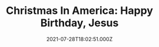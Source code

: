 ---
attached_gallery: gallery/xmas.md
collection_archive: false
collection_category:
  - Award Winning
  - 'Exhibited Works '
  - Color
  - Environments
  - Portraits
  - Conceptual
  - Reportage
  - Travel
  - Humor
collection_content: >-
  Beyond the glowing green and red lights, past the shimmering silvery tinsel,
  around the fragrant pine boughs, another Christmas lingers, a Christmas of
  contradictions.


  This is a Christmas where carved foam soldiers guard Santa in the parking lot
  of a church just before a holiday parade. This is a Christmas where thousands
  of Santas run in an annual fundraising race, a sea of red hats and performance
  apparel. This is a Christmas where garages and homes are transformed into
  elaborate, festive wonderlands. This is a Christmas where Christian families
  reenact the birth of Christ, where Santa plays pool in a bar and where more is
  more is more.


  This Christmas is complex and at times, uncomfortable. It’s awkward and
  sometimes bleak. But it is also sincere and celebratory, colorful and
  creative.


  This is the Christmas I have grown to love during my 7 year photographic
  exploration of the biggest event on the American calendar. I grew up in a
  secular home and at times felt like a Christmas outsider, never connected to
  the holiday’s religious importance, or its more extreme cultural trappings.
  But in these photos, I become a Christmas insider, working to discover and
  reveal what holiday magic, or mania, compels so many to devote thousands of
  hours to hanging lights, to carving and painting figurines, to building
  miniature villages, to converting their homes, yards, garages and cars into
  monuments to merriness.


  Initially inspired by the absurdity of a four story inflatable Santa who
  appeared to be guarding a tree lot, I have launched this survey of uniquely
  American Christmas traditions. “Christmas in America” is an unvarnished
  examination of the ways people mark the holiday’s meaning.
collection_cover: 'https://d1sf55qlb7p6hz.cloudfront.net/xmas-6.jpg'
collection_cover_mobile: 'https://d1sf55qlb7p6hz.cloudfront.net/verticalcovers-3.jpg'
collection_description: >-
  A decade in the making, _Christmas In America_ is an unvarnished examination
  of the ways people mark the holiday’s meaning. This Christmas is complex and
  at times, uncomfortable. It’s awkward and sometimes bleak. But it is also
  sincere and celebratory, colorful and creative.


  Internationally exhibited, _Christmas In America_ has been celebrated by the
  _Communication Arts Photo Annual (2x)_, _American Photography Annual (2x)_,
  and _PDN Photo Annual_ as one the year’s best. Featured by the _New York
  Times, Time Magazine, Wired, NPR, Buzzfeed, Fast Company, Esquire, The
  Guardian, Artsy,_ and _Refinery 29._
collection_description_alignment: ''
collection_filter: Personal
collection_hidden: false
collection_meta: "2010 - \_2020"
collection_meta_2: ''
collection_preview:
  - 'https://d1sf55qlb7p6hz.cloudfront.net/xmas-cover-2.jpg'
  - 'https://d1sf55qlb7p6hz.cloudfront.net/xmas-cover-3.jpg'
  - 'https://d1sf55qlb7p6hz.cloudfront.net/xmas-cover-1.jpg'
  - 'https://d1sf55qlb7p6hz.cloudfront.net/xmas-cover-4.jpg'
cover_image: 'https://d1sf55qlb7p6hz.cloudfront.net/social-2.jpg'
date: 2021-07-28T18:02:51.000Z
gumroad_id: ''
hide_footer: false
layout: blocks
logo: ''
navigation_theme: white
px_extra: true
row_alignment: ''
sale: false
shop: false
slug: projects/christmas-in-america
theme_color: '#B1D9D2'
theme_color_all_works: '#69E5CE'
title: 'Christmas In America: Happy Birthday, Jesus'
collection_awards:
  - content: |-
      **2017**  
      _Communication Arts Photography Annual  
      Winner: Best Unpublished Series_
    icon: ''
    slug: ''
    template: popup-text-element
    url: ''
  - content: |-
      **2017**  
      _AP 33 American Photography Annual 33_  
      Winner: Best Personal Work Series
    icon: ''
    slug: ''
    template: popup-text-element
    url: ''
  - content: |-
      **2012**  
      _Communication Arts Photography Annual_   
      Winner: Best Self-Promotion Campaign
    icon: ''
    slug: ''
    template: popup-text-element
    url: ''
  - content: |-
      **2012**  
      _Magenta Foundation Flash Forward Winner_  
      Top Emerging Fine Art Photographer in North America and U.K.
    icon: ''
    slug: ''
    template: popup-text-element
    url: ''
  - content: |-
      **2011**  
      _Art Director's Club Young Guns 9_  
      Top International Emerging Creative 30 and Under
    icon: ''
    slug: ''
    template: popup-text-element
    url: ''
  - content: |-
      **2011**  
      _PDN Photo Annual_  
      Winner: Best Personal Work Series
    icon: ''
    slug: ''
    template: popup-text-element
    url: ''
  - content: |-
      **2011**  
      _AP 27: American Photography Annual 27_  
      Winner: Best Personal Work Series
    icon: ''
    slug: ''
    template: popup-text-element
    url: ''
  - content: |-
      **2011**  
      _Photolucida Critical Mass_  
      Winner: Top 50 International Projects
    icon: ''
    slug: ''
    template: popup-text-element
    url: ''
  - content: |-
      **2011**  
      _The 10 Most Exciting Photographers This Year_  
      Phoenix Art Museum  
      ICP Curator Rebecca Senf Ph.D. & Mary Virginia Swanson
    icon: ''
    slug: ''
    template: popup-text-element
    url: ''
collection_exhibition:
  - content: |-
      **2019**  
      _Phest Photo Festival & National Geographic: See Beyond the Sea_  
      Monopoli, Italy (Solo Show)
    icon: ''
    slug: ''
    template: popup-text-element
    url: ''
  - content: |-
      **2018 - 2019**  
      _Mabee-Gerrer Museum of Art_  
      Shawnee, OK (Solo Show)
    icon: ''
    slug: ''
    template: popup-text-element
    url: ''
  - content: |-
      **2018**  
      _Industry City_  
      Brooklyn, NY (Solo Show)
    icon: ''
    slug: ''
    template: popup-text-element
    url: ''
  - content: |-
      **2017 - 2018**  
      _Irving Arts Center a Smithsonian Affiliate_  
      Irving, TX (Solo Show)
    icon: ''
    slug: ''
    template: popup-text-element
    url: ''
  - content: |-
      **2017 - 2018**  
      _The Fence_  
      Brooklyn Bridge Park  
      Brooklyn, NY  
        
      Santa Fe Re Railyard Park  
      Santa Fe, NM  
        
      LoDo District  
      Denver, CO  
        
      Atlanta Beltline  
      Atlanta, GA  
        
      Durham City Hall Plaza  
      Durham, NC  
        
      SoWa Southie Plaza  
      Boston, MA  
        
      Fourth Ward  
      Houston, TX (Group Show)
    icon: ''
    slug: ''
    template: popup-text-element
    url: ''
  - content: |-
      **2017**  
      _Standard Vision L.A. Live_   
      Los Angeles, CA (Solo Show)
    icon: ''
    slug: ''
    template: popup-text-element
    url: ''
  - content: |-
      **2012**  
      Critical Mass: Love, Anxiety, and Happiness  
      Northwest Center For Photography.  
      Seattle, WA

      Newspace Center For Photography.  
      Portland, OR

      Raykko Gallery.  
      San Franciso, CA (Group Show)
    icon: ''
    slug: ''
    template: popup-text-element
    url: ''
  - content: |-
      **2011**  
      _Newspace Center For Photography_  
      Portland, OR. (Solo Show)
    icon: ''
    slug: ''
    template: popup-text-element
    url: ''
  - content: |-
      **2011**  
      _Camera Club of New York Gallery_  
      New York, NY (Group Show)
    icon: ''
    slug: ''
    template: popup-text-element
    url: ''
  - content: |-
      **2011**  
      _Saguaro Hotel Gallery_  
      Scottsdale, AZ. (Solo Show)
    icon: ''
    slug: ''
    template: popup-text-element
    url: ''
  - content: |-
      **2011**  
      Art Director’s Club Young Guns 9 Exhibition  
      Art Director’s Club Gallery  
      New York, NY. (Group Show)
    icon: ''
    slug: ''
    template: popup-text-element
    url: ''
  - content: |-
      **2011**  
      Art of Photography Juried Exhibition  
      Juried by Ann Lyden, Assoc. Curator of J. Paul Getty Museum, Los Angeles  
      Lyceum Theatre Gallery  
      San Diego, CA (Group Show)
    icon: ''
    slug: ''
    template: popup-text-element
    url: ''
collection_blocks:
  - _bookshop_name: collections/media-row-start
    row_alignment: between
  - _bookshop_name: collections/media-element
    align_y: ''
    block: media-element
    caption: '<p><strong>Deflation.</strong> <em>Tempe, AZ. 2016 Residence</em></p>'
    color: '#EDEFF2'
    image: 'https://d1sf55qlb7p6hz.cloudfront.net/xmas-1.jpg'
    margin_left: '15'
    margin_right: ''
    margin_y: '100'
    width: '60'
  - _bookshop_name: collections/media-row
    row_alignment: between
  - _bookshop_name: collections/media-element
    align_y: ''
    block: media-element
    caption: ''
    color: '#F8F3F3'
    image: 'https://d1sf55qlb7p6hz.cloudfront.net/xmas-2.jpg'
    margin_left: '5'
    margin_right: '0'
    margin_y: '100'
    width: '40'
  - _bookshop_name: collections/media-element
    align_y: ''
    block: media-element
    caption: ''
    color: '#000000'
    image: 'https://d1sf55qlb7p6hz.cloudfront.net/xmas-3.jpg'
    margin_left: '0'
    margin_right: '5'
    margin_y: '400'
    width: '45'
  - _bookshop_name: collections/media-row
    row_alignment: between
  - _bookshop_name: collections/media-element
    align_y: ''
    block: media-element
    caption: ''
    color: '#000000'
    image: 'https://d1sf55qlb7p6hz.cloudfront.net/xmas-4.jpg'
    margin_left: '30'
    margin_right: ''
    margin_y: '100'
    width: '40'
  - _bookshop_name: collections/media-row
    row_alignment: between
  - _bookshop_name: collections/media-element
    align_y: ''
    block: media-element
    caption: ''
    color: '#9D0310'
    image: 'https://d1sf55qlb7p6hz.cloudfront.net/xmas-5.jpg'
    margin_left: '10'
    margin_right: ''
    margin_y: '100'
    width: '25'
  - _bookshop_name: collections/media-element
    align_y: ''
    block: media-element
    caption: ''
    color: '#F8E8DC'
    image: 'https://d1sf55qlb7p6hz.cloudfront.net/xmas-6.jpg'
    margin_left: ''
    margin_right: '5'
    margin_y: '300'
    width: '55'
  - _bookshop_name: collections/media-row
    row_alignment: between
  - _bookshop_name: collections/media-element
    align_y: ''
    block: media-element
    caption: ''
    color: '#D5D3C6'
    image: 'https://d1sf55qlb7p6hz.cloudfront.net/xmas-7.jpg'
    margin_left: '25'
    margin_right: ''
    margin_y: '100'
    width: '40'
  - _bookshop_name: collections/media-row
    row_alignment: between
  - _bookshop_name: collections/media-element
    align_y: ''
    block: media-element
    caption: >-
      <p><strong>Mikey.</strong> <em>Windcrest, TX. 2016. Grunwald
      Residence.</em></p>
    color: '#EEFBE7'
    image: 'https://d1sf55qlb7p6hz.cloudfront.net/xmas-8.jpg'
    margin_left: '5'
    margin_right: ''
    margin_y: '100'
    width: '50'
  - _bookshop_name: collections/media-element
    align_y: ''
    block: media-element
    caption: ''
    color: '#E5ECF5'
    image: 'https://d1sf55qlb7p6hz.cloudfront.net/xmas-9.jpg'
    margin_left: ''
    margin_right: '5'
    margin_y: '500'
    width: '33'
  - _bookshop_name: collections/media-row
    row_alignment: between
  - _bookshop_name: collections/media-element
    align_y: ''
    block: media-element
    caption: ''
    color: '#ECE9E2'
    image: 'https://d1sf55qlb7p6hz.cloudfront.net/xmas-10.jpg'
    margin_left: '30'
    margin_right: ''
    margin_y: '100'
    width: '40'
  - _bookshop_name: collections/media-row
    row_alignment: between
  - _bookshop_name: collections/media-element
    align_y: ''
    block: media-element
    caption: ''
    color: '#000000'
    image: 'https://d1sf55qlb7p6hz.cloudfront.net/xmas-12.jpg'
    margin_left: '5'
    margin_right: ''
    margin_y: '300'
    width: '50'
  - _bookshop_name: collections/media-element
    align_y: ''
    block: media-element
    caption: ''
    color: '#203D49'
    image: 'https://d1sf55qlb7p6hz.cloudfront.net/xmas-11.jpg'
    margin_left: ''
    margin_right: '5'
    margin_y: '100'
    width: '33'
  - _bookshop_name: collections/media-row
    row_alignment: between
  - _bookshop_name: collections/media-element
    align_y: ''
    block: media-element
    caption: ''
    color: '#000000'
    image: 'https://d1sf55qlb7p6hz.cloudfront.net/xmas-13.jpg'
    margin_left: '35'
    margin_right: ''
    margin_y: '100'
    width: '40'
  - _bookshop_name: collections/media-row
    row_alignment: between
  - _bookshop_name: collections/media-element
    align_y: ''
    block: media-element
    caption: ''
    color: '#FBFBF9'
    image: 'https://d1sf55qlb7p6hz.cloudfront.net/xmas-14.jpg'
    margin_left: '25'
    margin_right: ''
    margin_y: '100'
    width: '60'
  - _bookshop_name: collections/media-row
    row_alignment: between
  - _bookshop_name: collections/media-element
    align_y: ''
    block: media-element
    caption: ''
    color: '#E0F9EF'
    image: 'https://d1sf55qlb7p6hz.cloudfront.net/xmas-15.jpg'
    margin_left: '5'
    margin_right: ''
    margin_y: '100'
    width: '33'
  - _bookshop_name: collections/media-element
    align_y: ''
    block: media-element
    caption: ''
    color: '#FCEBEB'
    image: 'https://d1sf55qlb7p6hz.cloudfront.net/xmas-16.jpg'
    margin_left: ''
    margin_right: '5'
    margin_y: '300'
    width: '50'
  - _bookshop_name: collections/media-row
    row_alignment: between
  - _bookshop_name: collections/media-element
    align_y: ''
    block: media-element
    caption: ''
    color: '#E7EDF4'
    image: 'https://d1sf55qlb7p6hz.cloudfront.net/xmas-17.jpg'
    margin_left: '20'
    margin_right: ''
    margin_y: '100'
    width: '60'
  - _bookshop_name: collections/media-row
    row_alignment: between
  - _bookshop_name: collections/media-element
    align_y: ''
    block: media-element
    caption: ''
    color: '#FAEDE1'
    image: 'https://d1sf55qlb7p6hz.cloudfront.net/xmas-19.jpg'
    margin_left: '5'
    margin_right: ''
    margin_y: '100'
    width: '33'
  - _bookshop_name: collections/media-element
    align_y: ''
    block: media-element
    caption: ''
    color: '#280503'
    image: 'https://d1sf55qlb7p6hz.cloudfront.net/xmas-18.jpg'
    margin_left: ''
    margin_right: '10'
    margin_y: '300'
    width: '40'
  - _bookshop_name: collections/media-row
    row_alignment: between
  - _bookshop_name: collections/media-element
    align_y: ''
    block: media-element
    caption: ''
    color: '#E8CCB4'
    image: 'https://d1sf55qlb7p6hz.cloudfront.net/xmas-20.jpg'
    margin_left: '15'
    margin_right: ''
    margin_y: '100'
    width: '55'
  - _bookshop_name: collections/media-row
    row_alignment: between
  - _bookshop_name: collections/media-element
    align_y: ''
    block: media-element
    caption: ''
    color: '#EAE2CC'
    image: 'https://d1sf55qlb7p6hz.cloudfront.net/xmas-21.jpg'
    margin_left: '5'
    margin_right: ''
    margin_y: '100'
    width: '33'
  - _bookshop_name: collections/media-element
    align_y: ''
    block: media-element
    caption: ''
    color: '#BB0412'
    image: 'https://d1sf55qlb7p6hz.cloudfront.net/xmas-22.jpg'
    margin_left: ''
    margin_right: '5'
    margin_y: '300'
    width: '50'
  - _bookshop_name: collections/media-row
    row_alignment: between
  - _bookshop_name: collections/media-element
    align_y: ''
    block: media-element
    caption: ''
    color: '#FFE29B'
    image: 'https://d1sf55qlb7p6hz.cloudfront.net/xmas-23.jpg'
    margin_left: '25'
    margin_right: ''
    margin_y: '100'
    width: '40'
  - _bookshop_name: collections/media-row
    row_alignment: between
  - _bookshop_name: collections/media-element
    align_y: ''
    block: media-element
    caption: ''
    color: '#E5D4CB'
    image: 'https://d1sf55qlb7p6hz.cloudfront.net/xmas-24.jpg'
    margin_left: '10'
    margin_right: ''
    margin_y: '100'
    width: '33'
  - _bookshop_name: collections/media-element
    align_y: ''
    block: media-element
    caption: ''
    color: '#E0C6CA'
    image: 'https://d1sf55qlb7p6hz.cloudfront.net/xmas-25.jpg'
    margin_left: ''
    margin_right: '5'
    margin_y: '300'
    width: '40'
  - _bookshop_name: collections/media-row
    row_alignment: between
  - _bookshop_name: collections/media-element
    align_y: ''
    block: media-element
    caption: ''
    color: '#AFB1B7'
    image: 'https://d1sf55qlb7p6hz.cloudfront.net/xmas-26.jpg'
    margin_left: '20'
    margin_right: ''
    margin_y: '100'
    width: '50'
  - _bookshop_name: collections/media-row
    row_alignment: between
  - _bookshop_name: collections/media-element
    align_y: ''
    block: media-element
    caption: ''
    color: '#EFF5F6'
    image: 'https://d1sf55qlb7p6hz.cloudfront.net/xmas-28.jpg'
    margin_left: '5'
    margin_right: ''
    margin_y: '200'
    width: '30'
  - _bookshop_name: collections/media-element
    align_y: ''
    block: media-element
    caption: ''
    color: '#D8C9D8'
    image: 'https://d1sf55qlb7p6hz.cloudfront.net/xmas-27.jpg'
    margin_left: ''
    margin_right: '0'
    margin_y: '100'
    width: '60'
  - _bookshop_name: collections/media-row
    row_alignment: between
  - _bookshop_name: collections/media-element
    align_y: ''
    block: media-element
    caption: ''
    color: '#F1EBE6'
    image: 'https://d1sf55qlb7p6hz.cloudfront.net/xmas-29.jpg'
    margin_left: '30'
    margin_right: ''
    margin_y: '100'
    width: '40'
  - _bookshop_name: collections/media-row
    row_alignment: between
  - _bookshop_name: collections/media-element
    align_y: ''
    block: media-element
    caption: ''
    color: '#D9E5DE'
    image: 'https://d1sf55qlb7p6hz.cloudfront.net/xmas-30.jpg'
    margin_left: ''
    margin_right: ''
    margin_y: '100'
    width: '50'
  - _bookshop_name: collections/media-element
    align_y: ''
    block: media-element
    caption: ''
    color: '#E4EBED'
    image: 'https://d1sf55qlb7p6hz.cloudfront.net/xmas-31.jpg'
    margin_left: ''
    margin_right: '5'
    margin_y: '400'
    width: '33'
  - _bookshop_name: collections/media-row
    row_alignment: between
  - _bookshop_name: collections/media-element
    align_y: ''
    block: media-element
    caption: ''
    color: '#EEE6DC'
    image: 'https://d1sf55qlb7p6hz.cloudfront.net/xmas-32.jpg'
    margin_left: '30'
    margin_right: ''
    margin_y: '100'
    width: '45'
  - _bookshop_name: collections/media-row
    row_alignment: between
  - _bookshop_name: collections/media-element
    align_y: ''
    block: media-element
    caption: ''
    color: '#DDEFEC'
    image: 'https://d1sf55qlb7p6hz.cloudfront.net/xmas-33.jpg'
    margin_left: '5'
    margin_right: ''
    margin_y: '200'
    width: '30'
  - _bookshop_name: collections/media-element
    align_y: ''
    block: media-element
    caption: ''
    color: '#F1EFED'
    image: 'https://d1sf55qlb7p6hz.cloudfront.net/xmas-34.jpg'
    margin_left: ''
    margin_right: '5'
    margin_y: '100'
    width: '55'
  - _bookshop_name: collections/media-row
    row_alignment: between
  - _bookshop_name: collections/media-element
    align_y: ''
    block: media-element
    caption: ''
    color: '#EB2F36'
    image: 'https://d1sf55qlb7p6hz.cloudfront.net/xmas-35.jpg'
    margin_left: '25'
    margin_right: ''
    margin_y: '100'
    width: '50'
  - _bookshop_name: collections/media-row
    row_alignment: between
  - _bookshop_name: collections/media-element
    align_y: ''
    block: media-element
    caption: ''
    color: '#F4F4EB'
    image: 'https://d1sf55qlb7p6hz.cloudfront.net/xmas-36.jpg'
    margin_left: '5'
    margin_right: ''
    margin_y: '100'
    width: '33'
  - _bookshop_name: collections/media-element
    align_y: ''
    block: media-element
    caption: ''
    color: '#D9DEE1'
    image: 'https://d1sf55qlb7p6hz.cloudfront.net/xmas-37.jpg'
    margin_left: ''
    margin_right: '10'
    margin_y: '400'
    width: '40'
  - _bookshop_name: collections/media-row
    row_alignment: between
  - _bookshop_name: collections/media-element
    align_y: ''
    block: media-element
    caption: ''
    color: '#CFE0DB'
    image: 'https://d1sf55qlb7p6hz.cloudfront.net/xmas-38.jpg'
    margin_left: '35'
    margin_right: ''
    margin_y: '100'
    width: '40'
  - _bookshop_name: collections/media-row
    row_alignment: between
  - _bookshop_name: collections/media-element
    align_y: ''
    block: media-element
    caption: ''
    color: '#F2ECE9'
    image: 'https://d1sf55qlb7p6hz.cloudfront.net/xmas-39.jpg'
    margin_left: '5'
    margin_right: ''
    margin_y: '100'
    width: '60'
  - _bookshop_name: collections/media-row
    row_alignment: between
  - _bookshop_name: collections/media-element
    align_y: ''
    block: media-element
    caption: ''
    color: '#F8EEE5'
    image: 'https://d1sf55qlb7p6hz.cloudfront.net/xmas-40.jpg'
    margin_left: '10'
    margin_right: ''
    margin_y: '100'
    width: '50'
  - _bookshop_name: collections/media-element
    align_y: ''
    block: media-element
    caption: ''
    color: '#1C1914'
    image: 'https://d1sf55qlb7p6hz.cloudfront.net/xmas-41.jpg'
    margin_left: ''
    margin_right: '5'
    margin_y: '700'
    width: '30'
  - _bookshop_name: collections/media-row
    row_alignment: between
  - _bookshop_name: collections/media-element
    align_y: ''
    block: media-element
    caption: ''
    color: '#DDD9DD'
    image: 'https://d1sf55qlb7p6hz.cloudfront.net/xmas-42.jpg'
    margin_left: '30'
    margin_right: ''
    margin_y: '100'
    width: '40'
  - _bookshop_name: collections/media-row
    row_alignment: between
  - _bookshop_name: collections/media-element
    align_y: ''
    block: media-element
    caption: ''
    color: '#EDF1E9'
    image: 'https://d1sf55qlb7p6hz.cloudfront.net/xmas-43.jpg'
    margin_left: '5'
    margin_right: ''
    margin_y: '100'
    width: '60'
  - _bookshop_name: collections/media-row
    row_alignment: between
  - _bookshop_name: collections/media-element
    align_y: ''
    block: media-element
    caption: ''
    color: '#E6EEEC'
    image: 'https://d1sf55qlb7p6hz.cloudfront.net/xmas-44.jpg'
    margin_left: '15'
    margin_right: ''
    margin_y: '100'
    width: '40'
  - _bookshop_name: collections/media-row
    row_alignment: between
  - _bookshop_name: collections/media-element
    align_y: ''
    block: media-element
    caption: ''
    color: '#C22B2C'
    image: 'https://d1sf55qlb7p6hz.cloudfront.net/xmas-45.jpg'
    margin_left: '25'
    margin_right: ''
    margin_y: '100'
    width: '60'
  - _bookshop_name: collections/media-row
    row_alignment: between
  - _bookshop_name: collections/media-element
    align_y: ''
    block: media-element
    caption: ''
    color: '#F4E8DD'
    image: 'https://d1sf55qlb7p6hz.cloudfront.net/xmas-46.jpg'
    margin_left: '10'
    margin_right: ''
    margin_y: '100'
    width: '33'
  - _bookshop_name: collections/media-element
    align_y: ''
    block: media-element
    caption: ''
    color: '#120C05'
    image: 'https://d1sf55qlb7p6hz.cloudfront.net/xmas-47.jpg'
    margin_left: ''
    margin_right: '5'
    margin_y: '300'
    width: '40'
  - _bookshop_name: collections/media-row
    row_alignment: between
  - _bookshop_name: collections/media-element
    align_y: ''
    block: media-element
    caption: ''
    color: '#A4BCCA'
    image: 'https://d1sf55qlb7p6hz.cloudfront.net/xmas-48.jpg'
    margin_left: '20'
    margin_right: ''
    margin_y: '100'
    width: '50'
  - _bookshop_name: collections/media-row
    row_alignment: between
  - _bookshop_name: collections/media-element
    align_y: ''
    block: media-element
    caption: ''
    color: '#EBE6DC'
    image: 'https://d1sf55qlb7p6hz.cloudfront.net/xmas-49.jpg'
    margin_left: '5'
    margin_right: ''
    margin_y: '100'
    width: '33'
  - _bookshop_name: collections/media-element
    align_y: ''
    block: media-element
    caption: ''
    color: '#EEDEE1'
    image: 'https://d1sf55qlb7p6hz.cloudfront.net/xmas-50.jpg'
    margin_left: ''
    margin_right: '10'
    margin_y: '300'
    width: '40'
  - _bookshop_name: collections/media-row
    row_alignment: between
  - _bookshop_name: collections/media-element
    align_y: ''
    block: media-element
    caption: ''
    color: '#000000'
    image: 'https://d1sf55qlb7p6hz.cloudfront.net/xmas-51.jpg'
    margin_left: '15'
    margin_right: ''
    margin_y: '100'
    width: '50'
  - _bookshop_name: collections/media-row
    row_alignment: between
  - _bookshop_name: collections/media-element
    align_y: ''
    block: media-element
    caption: ''
    color: '#885872'
    image: 'https://d1sf55qlb7p6hz.cloudfront.net/xmas-52.jpg'
    margin_left: '5'
    margin_right: ''
    margin_y: '500'
    width: '45'
  - _bookshop_name: collections/media-element
    align_y: ''
    block: media-element
    caption: ''
    color: '#B3BDA5'
    image: 'https://d1sf55qlb7p6hz.cloudfront.net/xmas-53.jpg'
    margin_left: ''
    margin_right: '0'
    margin_y: '100'
    width: '45'
  - _bookshop_name: collections/media-row
    row_alignment: between
  - _bookshop_name: collections/media-element
    align_y: ''
    block: media-element
    caption: ''
    color: '#261819'
    image: 'https://d1sf55qlb7p6hz.cloudfront.net/xmas-54.jpg'
    margin_left: '35'
    margin_right: ''
    margin_y: '100'
    width: '33'
  - _bookshop_name: collections/media-row
    row_alignment: between
  - _bookshop_name: collections/media-element
    align_y: ''
    block: media-element
    caption: ''
    color: '#040305'
    image: 'https://d1sf55qlb7p6hz.cloudfront.net/xmas-55.jpg'
    margin_left: '20'
    margin_right: ''
    margin_y: '100'
    width: '25'
  - _bookshop_name: collections/media-element
    align_y: ''
    block: media-element
    caption: ''
    color: '#574139'
    image: 'https://d1sf55qlb7p6hz.cloudfront.net/xmas-56.jpg'
    margin_left: ''
    margin_right: ''
    margin_y: '300'
    width: '50'
  - _bookshop_name: collections/media-row
    row_alignment: between
  - _bookshop_name: collections/media-element
    align_y: ''
    block: media-element
    caption: ''
    color: '#DBDFDC'
    image: 'https://d1sf55qlb7p6hz.cloudfront.net/xmas-57.jpg'
    margin_left: '10'
    margin_right: ''
    margin_y: '100'
    width: '66'
  - _bookshop_name: collections/media-row
    row_alignment: between
  - _bookshop_name: collections/media-element
    align_y: ''
    block: media-element
    caption: ''
    color: '#F5E7CE'
    image: 'https://d1sf55qlb7p6hz.cloudfront.net/xmas-58.jpg'
    margin_left: '0'
    margin_right: ''
    margin_y: '100'
    width: '55'
  - _bookshop_name: collections/media-element
    align_y: ''
    block: media-element
    caption: ''
    color: '#5F5547'
    image: 'https://d1sf55qlb7p6hz.cloudfront.net/xmas-59.jpg'
    margin_left: ''
    margin_right: '10'
    margin_y: '700'
    width: '30'
  - _bookshop_name: collections/media-row
    row_alignment: between
  - _bookshop_name: collections/media-element
    align_y: ''
    block: media-element
    caption: ''
    color: '#14212F'
    image: 'https://d1sf55qlb7p6hz.cloudfront.net/xmas-60.jpg'
    margin_left: '15'
    margin_right: ''
    margin_y: '100'
    width: '70'
collection_press:
  - content: >-
      [_New York Times Lens
      Blog_](https://lens.blogs.nytimes.com/2015/12/24/christmas-in-america-over-the-top-close-to-the-heart/?_r=1)
    icon: ''
    slug: ''
    template: popup-text-element
    url: ''
  - content: >-
      [_National
      Geographic_](https://www.nationalgeographic.com/culture/2018/12/christmas-holidays-decorations-photos/)
    icon: ''
    slug: ''
    template: popup-text-element
    url: ''
  - content: '[_Time Magazine_](https://www.instagram.com/p/BdJnG0phEYV/?taken-by=time)'
    icon: ''
    slug: ''
    template: popup-text-element
    url: ''
  - content: >-
      [_NPR Picture
      Show_](http://www.npr.org/blogs/pictureshow/2011/12/23/144069529/magic-or-mania-christmas-in-america)
    icon: ''
    slug: ''
    template: popup-text-element
    url: ''
  - content: >-
      [_NPR Radio
      Interview_](https://kjzz.org/content/740710/photographer-jesse-rieser-documenting-christmas-america)
    icon: ''
    slug: ''
    template: popup-text-element
    url: ''
  - content: >-
      [_Buzzfeed_](https://www.buzzfeed.com/gabrielsanchez/this-is-how-americans-celebrate-christmas?utm_term=.yrA6rOyYD#.gjMJvBdkz)
    icon: ''
    slug: ''
    template: popup-text-element
    url: ''
  - content: '[_Wired_](https://www.wired.com/2012/12/jesse-rieser-xmas/)'
    icon: ''
    slug: ''
    template: popup-text-element
    url: ''
  - content: >-
      [_Fast
      Company_](https://www.fastcodesign.com/3054874/exposure/a-heartwarming-look-at-how-americans-celebrate-christmas) 
    icon: ''
    slug: ''
    template: popup-text-element
    url: ''
  - content: '[_Esquire Russia_](http://esquire.ru/photo/xmas)'
    icon: ''
    slug: ''
    template: popup-text-element
    url: ''
  - content: >-
      [_The
      Gaurdian_](https://www.theguardian.com/artanddesign/2017/dec/26/my-best-winter-photograph)
    icon: ''
    slug: ''
    template: popup-text-element
    url: ''
  - content: >-
      [_Refinery29_](http://www.refinery29.com/2015/12/100005/photos-suburbia-christmas-decorations#slide)
    icon: ''
    slug: ''
    template: popup-text-element
    url: ''
  - content: >-
      [_Artsy_](https://www.artsy.net/article/artsy-editorial-photographer-jesse-rieser-captures-american-christmas-kitschy-splendor)
    icon: ''
    slug: ''
    template: popup-text-element
    url: ''
  - content: >-
      [_It's Nice
      That_](http://www.itsnicethat.com/articles/jesse-rieser-christmas-in-america)
    icon: ''
    slug: ''
    template: popup-text-element
    url: ''
  - content: '[_Cool Hunting_](https://jesserieser.com/projects/christmas-in-america/)'
    icon: ''
    slug: ''
    template: popup-text-element
    url: ''
  - content: >-
      [_Musee
      Magazine_](http://museemagazine.com/features/2017/12/15/christmas-in-america-happy-birthday-jesus-by-jesse-rieser)
    icon: ''
    slug: ''
    template: popup-text-element
    url: ''
  - content: >-
      [**_BOOOOOOOM_**](https://www.booooooom.com/2017/12/19/christmas-in-america-by-photographer-jesse-rieser/)
    icon: ''
    slug: ''
    template: popup-text-element
    url: ''
  - content: >-
      [_BOOOOOOOM 64 x 64: Best of
      2017_](https://www.booooooom.com/2017/12/28/a-selection-of-my-favourite-images-found-in-2017-64-photos-by-64-photographers/)
    icon: ''
    slug: ''
    template: popup-text-element
    url: ''
  - content: >-
      [_Hyperallergic_](http://hyperallergic.com/263876/merry-kitschmas-a-photographer-documents-christmas-in-suburban-america/)
    icon: ''
    slug: ''
    template: popup-text-element
    url: ''
  - content: >-
      [_Yahoo!_](https://homes.yahoo.com/news/photog-turns-holiday-decor-glut-thing-beauty-211500813.html)
    icon: ''
    slug: ''
    template: popup-text-element
    url: ''
  - content: _Society Magazine (France)_
    icon: ''
    slug: ''
    template: popup-text-element
    url: ''
  - content: _Wings Magazine (Germany)_
    icon: ''
    slug: ''
    template: popup-text-element
    url: ''
  - content: _n by Norwegian_
    icon: ''
    slug: ''
    template: popup-text-element
    url: ''
  - content: _Geo Magazine (Germany)_
    icon: ''
    slug: ''
    template: popup-text-element
    url: ''
  - content: _Chaeg (South Korea)_
    icon: ''
    slug: ''
    template: popup-text-element
    url: ''
  - content: _Amtrak the National_
    icon: ''
    slug: ''
    template: popup-text-element
    url: ''
  - content: _Dallas Morning News_
    icon: ''
    slug: ''
    template: popup-text-element
    url: ''
  - content: >-
      [_Los Angeles
      Confidential_](http://la-confidential-magazine.com/the-latest/pursuits/postings/la-photographer-jesse-rieser-christmas-in-america-happy-birthday-jesus)
    icon: ''
    slug: ''
    template: popup-text-element
    url: ''
  - content: >-
      [_The Magazine Santa
      Fe_](https://themagsantafe.com/jesse-rieser-portfolio/)
    icon: ''
    slug: ''
    template: popup-text-element
    url: ''
  - content: >-
      [_Feature
      Shoot_](http://www.featureshoot.com/2015/12/happy-birthday-jesus-bittersweet-photos-take-a-raw-honest-look-at-christmastime/)
    icon: ''
    slug: ''
    template: popup-text-element
    url: ''
  - content: _PDN Photo of the Day_
    icon: ''
    slug: ''
    template: popup-text-element
    url: ''
  - content: _Working Not Working Magazine_
    icon: ''
    slug: ''
    template: popup-text-element
    url: ''
  - content: >-
      [_Mache_](https://www.mache.digital/series/2017/12/15/christmas-in-america)
    icon: ''
    slug: ''
    template: popup-text-element
    url: ''
  - content: >-
      [_Don't Take
      Pictures_](http://www.donttakepictures.com/photo-of-the-day/2018/12/25/jesse-rieser)
    icon: ''
    slug: ''
    template: popup-text-element
    url: ''
  - content: >-
      [_Konbini_](http://www.konbini.com/fr/inspiration-2/en-images-les-bizarreries-de-noel-au-coeur-de-lamerique/)
    icon: ''
    slug: ''
    template: popup-text-element
    url: ''
  - content: >-
      [_Duncan Miller Gallery "Your Daily
      Photograph"_](http://us5.campaign-archive2.com/?u=5a6e385eed959142044dc8096&id=d5d52114de)
    icon: ''
    slug: ''
    template: popup-text-element
    url: ''
  - content: '[_Curbed_](http://curbed.com/tags/jesse-rieser)'
    icon: ''
    slug: ''
    template: popup-text-element
    url: ''
  - content: >-
      [**_Tycho's ISO
      50_**](http://blog.iso50.com/33088/christmas-in-america-by-jesse-rieser/)
    icon: ''
    slug: ''
    template: popup-text-element
    url: ''
  - content: _Resource Magazine_
    icon: ''
    slug: ''
    template: popup-text-element
    url: ''
  - content: '[_Lenscratch_](http://lenscratch.com/2011/12/jesse-rieser-3/)'
    icon: ''
    slug: ''
    template: popup-text-element
    url: ''
  - content: _Finite Foto_
    icon: ''
    slug: ''
    template: popup-text-element
    url: ''
  - content: >-
      [_Inspiration
      Lab_](https://inspirationlab.wordpress.com/2012/10/18/jesse-rieser/)
    icon: ''
    slug: ''
    template: popup-text-element
    url: ''
  - content: _The Oregonian (Exhibition Review)_
    icon: ''
    slug: ''
    template: popup-text-element
    url: ''
---